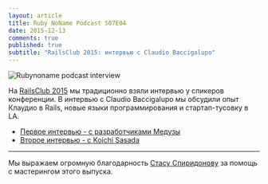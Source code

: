 ```yaml
---
layout: article
title: Ruby NoName Podcast S07E04
date: 2015-12-13
comments: true
published: true
subtitle: "RailsClub 2015: интервью с Claudio Baccigalupo"
---
```


![Rubynoname podcast interview](http://rubynoname.ru/images/photos/claudiob.jpg)

На [RailsClub 2015](http://railsclub.ru/) мы традиционно взяли интервью у спикеров конференции.
В интервью с Claudio Baccigalupo мы обсудили опыт Клаудио в Rails, новые языки программирования и стартап-тусовку в LA.

* [Первое интервью - с разработчиками Медузы](http://rubynoname.ru/posts/2015/S07E02.html)
* [Второе интервью - с Koichi Sasada](http://rubynoname.ru/posts/2015/S07E03.html)

******

Мы выражаем огромную благодарность [Стасу Спиридонову](https://twitter.com/stas_spiridonov) за помощь с мастерингом этого выпуска.
